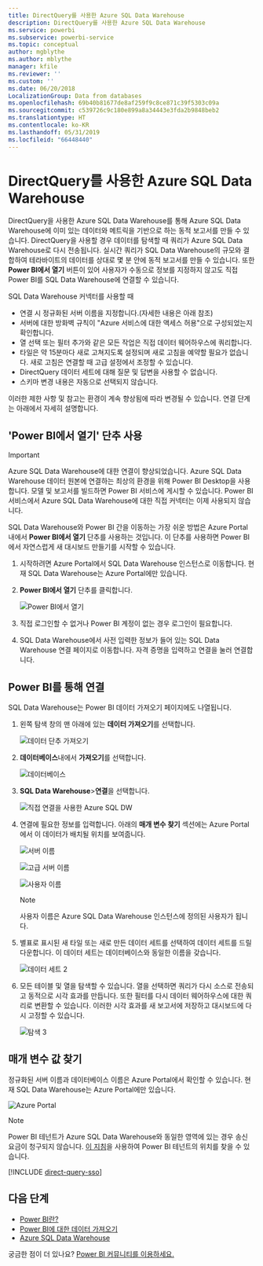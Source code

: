 ```yaml
---
title: DirectQuery를 사용한 Azure SQL Data Warehouse
description: DirectQuery를 사용한 Azure SQL Data Warehouse
ms.service: powerbi
ms.subservice: powerbi-service
ms.topic: conceptual
author: mgblythe
ms.author: mblythe
manager: kfile
ms.reviewer: ''
ms.custom: ''
ms.date: 06/20/2018
LocalizationGroup: Data from databases
ms.openlocfilehash: 69b40b81677de8af259f9c8ce871c39f5303c09a
ms.sourcegitcommit: c539726c9c180e899a8a34443e3fda2b9848beb2
ms.translationtype: HT
ms.contentlocale: ko-KR
ms.lasthandoff: 05/31/2019
ms.locfileid: "66448440"
---
```

# <a name="azure-sql-data-warehouse-with-directquery"></a>DirectQuery를 사용한 Azure SQL Data Warehouse

DirectQuery을 사용한 Azure SQL Data Warehouse를 통해 Azure SQL Data Warehouse에 이미 있는 데이터와 메트릭을 기반으로 하는 동적 보고서를 만들 수 있습니다. DirectQuery을 사용할 경우 데이터를 탐색할 때 쿼리가 Azure SQL Data Warehouse로 다시 전송됩니다. 실시간 쿼리가 SQL Data Warehouse의 규모와 결합하여 테라바이트의 데이터를 상대로 몇 분 안에 동적 보고서를 만들 수 있습니다. 또한 **Power BI에서 열기** 버튼이 있어 사용자가 수동으로 정보를 지정하지 않고도 직접 Power BI를 SQL Data Warehouse에 연결할 수 있습니다.

SQL Data Warehouse 커넥터를 사용할 때

* 연결 시 정규화된 서버 이름을 지정합니다.(자세한 내용은 아래 참조)
* 서버에 대한 방화벽 규칙이 "Azure 서비스에 대한 액세스 허용"으로 구성되었는지 확인합니다.
* 열 선택 또는 필터 추가와 같은 모든 작업은 직접 데이터 웨어하우스에 쿼리합니다.
* 타일은 약 15분마다 새로 고쳐지도록 설정되며 새로 고침을 예약할 필요가 없습니다.  새로 고침은 연결할 때 고급 설정에서 조정할 수 있습니다.
* DirectQuery 데이터 세트에 대해 질문 및 답변을 사용할 수 없습니다.
* 스키마 변경 내용은 자동으로 선택되지 않습니다.

이러한 제한 사항 및 참고는 환경이 계속 향상됨에 따라 변경될 수 있습니다. 연결 단계는 아래에서 자세히 설명합니다.

## <a name="using-the-open-in-power-bi-button"></a>'Power BI에서 열기' 단추 사용

> [!Important]
> Azure SQL Data Warehouse에 대한 연결이 향상되었습니다.  Azure SQL Data Warehouse 데이터 원본에 연결하는 최상의 환경을 위해 Power BI Desktop을 사용합니다.  모델 및 보고서를 빌드하면 Power BI 서비스에 게시할 수 있습니다.  Power BI 서비스에서 Azure SQL Data Warehouse에 대한 직접 커넥터는 이제 사용되지 않습니다.

SQL Data Warehouse와 Power BI 간을 이동하는 가장 쉬운 방법은 Azure Portal 내에서 **Power BI에서 열기** 단추를 사용하는 것입니다. 이 단추를 사용하면 Power BI에서 자연스럽게 새 대시보드 만들기를 시작할 수 있습니다.

1. 시작하려면 Azure Portal에서 SQL Data Warehouse 인스턴스로 이동합니다. 현재 SQL Data Warehouse는 Azure Portal에만 있습니다.

2. **Power BI에서 열기** 단추를 클릭합니다.

    ![Power BI에서 열기](media/service-azure-sql-data-warehouse-with-direct-connect/openinpowerbi.png)

3. 직접 로그인할 수 없거나 Power BI 계정이 없는 경우 로그인이 필요합니다.

4. SQL Data Warehouse에서 사전 입력한 정보가 들어 있는 SQL Data Warehouse 연결 페이지로 이동합니다. 자격 증명을 입력하고 연결을 눌러 연결합니다.

## <a name="connecting-through-power-bi"></a>Power BI를 통해 연결

SQL Data Warehouse는 Power BI 데이터 가져오기 페이지에도 나열됩니다. 

1. 왼쪽 탐색 창의 맨 아래에 있는 **데이터 가져오기**를 선택합니다.  

    ![데이터 단추 가져오기](media/service-azure-sql-data-warehouse-with-direct-connect/getdatabutton.png)

2. **데이터베이스**내에서 **가져오기**를 선택합니다.

    ![데이터베이스](media/service-azure-sql-data-warehouse-with-direct-connect/databases.png)

3. **SQL Data Warehouse**\>**연결**을 선택합니다.

    ![직접 연결을 사용한 Azure SQL DW](media/service-azure-sql-data-warehouse-with-direct-connect/azuresqldatawarehouseconnect.png)

4. 연결에 필요한 정보를 입력합니다. 아래의 **매개 변수 찾기** 섹션에는 Azure Portal에서 이 데이터가 배치될 위치를 보여줍니다.

    ![서버 이름](media/service-azure-sql-data-warehouse-with-direct-connect/servername.png)

    ![고급 서버 이름](media/service-azure-sql-data-warehouse-with-direct-connect/servernamewithadvanced.png)

    ![사용자 이름](media/service-azure-sql-data-warehouse-with-direct-connect/username.png)

   > [!NOTE]
   > 사용자 이름은 Azure SQL Data Warehouse 인스턴스에 정의된 사용자가 됩니다.

5. 별표로 표시된 새 타일 또는 새로 만든 데이터 세트를 선택하여 데이터 세트를 드릴다운합니다. 이 데이터 세트는 데이터베이스와 동일한 이름을 갖습니다.

    ![데이터 세트 2](media/service-azure-sql-data-warehouse-with-direct-connect/dataset2.png)

6. 모든 테이블 및 열을 탐색할 수 있습니다. 열을 선택하면 쿼리가 다시 소스로 전송되고 동적으로 시각 효과를 만듭니다. 또한 필터를 다시 데이터 웨어하우스에 대한 쿼리로 변환할 수 있습니다. 이러한 시각 효과를 새 보고서에 저장하고 대시보드에 다시 고정할 수 있습니다.

    ![탐색 3](media/service-azure-sql-data-warehouse-with-direct-connect/explore3.png)

## <a name="finding-parameter-values"></a>매개 변수 값 찾기

정규화된 서버 이름과 데이터베이스 이름은 Azure Portal에서 확인할 수 있습니다. 현재 SQL Data Warehouse는 Azure Portal에만 있습니다.

![Azure Portal](media/service-azure-sql-data-warehouse-with-direct-connect/azureportal.png)

> [!NOTE]
> Power BI 테넌트가 Azure SQL Data Warehouse와 동일한 영역에 있는 경우 송신 요금이 청구되지 않습니다. [이 지침](https://docs.microsoft.com/power-bi/service-admin-where-is-my-tenant-located)을 사용하여 Power BI 테넌트의 위치를 찾을 수 있습니다.

[!INCLUDE [direct-query-sso](includes/direct-query-sso.md)]

## <a name="next-steps"></a>다음 단계

* [Power BI란?](power-bi-overview.md)  
* [Power BI에 대한 데이터 가져오기](service-get-data.md)  
* [Azure SQL Data Warehouse](/azure/sql-data-warehouse/sql-data-warehouse-overview-what-is/)

궁금한 점이 더 있나요? [Power BI 커뮤니티를 이용하세요.](http://community.powerbi.com/)
